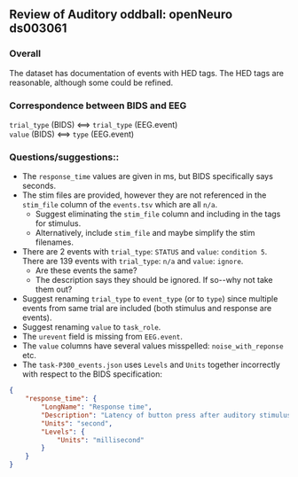 ## Review of Auditory oddball: openNeuro ds003061

### Overall
The dataset has documentation of events with HED tags.
The HED tags are reasonable, although some could be refined.

### Correspondence between BIDS and EEG
`trial_type` (BIDS) <==> `trial_type` (EEG.event)  
`value` (BIDS) <==> `type` (EEG.event) 

### Questions/suggestions::

* The `response_time` values are given in ms, but BIDS specifically says seconds.
* The stim files are provided, however they are not referenced in the
`stim_file` column of the `events.tsv` which are all `n/a`.
  - Suggest eliminating the `stim_file` column and including in the tags for stimulus. 
  - Alternatively, include `stim_file` and maybe simplify the stim filenames. 
* There are 2 events with `trial_type`: `STATUS` and `value`: `condition 5`.
There are 139 events with `trial_type`: `n/a` and `value`: `ignore`.
  - Are these events the same?
  - The description says they should be ignored.  If so--why not take them out?
* Suggest renaming `trial_type` to `event_type` (or to `type`) since multiple
events from same trial are included (both stimulus and response are events).
* Suggest renaming `value` to `task_role`.
* The `urevent` field is missing from `EEG.event`.
* The `value` columns have several values misspelled: `noise_with_reponse` etc.
* The `task-P300_events.json` uses `Levels` and `Units` together incorrectly with
respect to the BIDS specification:

```json
{
    "response_time": {
        "LongName": "Response time",
        "Description": "Latency of button press after auditory stimulus",
        "Units": "second",
        "Levels": {
            "Units": "millisecond"
        }
    }
}
```




